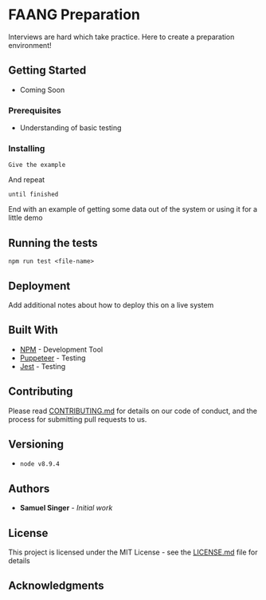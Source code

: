 # FAANG Preparation

Interviews are hard which take practice. Here to create a preparation environment!

## Getting Started

- Coming Soon

### Prerequisites

- Understanding of basic testing

### Installing

```
Give the example
```

And repeat

```
until finished
```

End with an example of getting some data out of the system or using it for a little demo

## Running the tests

```npm run test <file-name>```


## Deployment

Add additional notes about how to deploy this on a live system

## Built With

* [NPM](https://www.npmjs.com/) - Development Tool
* [Puppeteer](https://jestjs.io/) - Testing
* [Jest](https://developers.google.com/web/tools/puppeteer/) - Testing

## Contributing

Please read [CONTRIBUTING.md](https://gist.github.com/PurpleBooth/b24679402957c63ec426) for details on our code of conduct, and the process for submitting pull requests to us.

## Versioning

- ```node v8.9.4```

## Authors

* **Samuel Singer** - *Initial work* 

## License

This project is licensed under the MIT License - see the [LICENSE.md](LICENSE.md) file for details

## Acknowledgments
